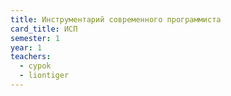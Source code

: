 ```yaml
---
title: Инструментарий современного программиста
card_title: ИСП
semester: 1
year: 1
teachers:
  - cypok
  - liontiger
---
```



